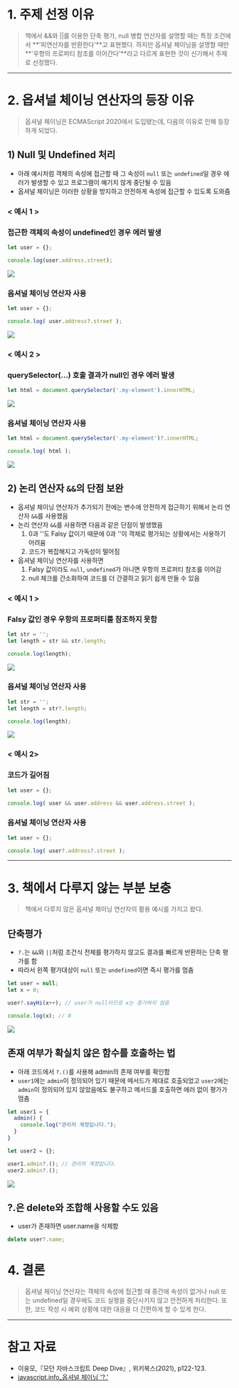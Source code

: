 # 1. 주제 선정 이유

> 책에서 &&와 ||를 이용한 단축 평가, null 병합 연산자를 설명할 때는 특정 조건에서 **'피연산자를 반환한다'**고 표현했다. 하지만 옵셔널 체이닝을 설명할 때만 **'우항의 프로퍼티 참조를 이어간다'**라고 다르게 표현한 것이 신기해서 주제로 선정했다.
> 

---

# 2. 옵셔널 체이닝 연산자의 등장 이유

> 옵셔널 체이닝은 ECMAScript 2020에서 도입됐는데, 다음의 이유로 인해 등장하게 되었다.
> 

## 1) Null 및 Undefined 처리

- 아래 예시처럼 객체의 속성에 접근할 때 그 속성이 `null` 또는 `undefined`일 경우 에러가 발생할 수 있고 프로그램이 예기치 않게 중단될 수 있음
- 옵셔널 체이닝은 이러한 상황을 방지하고 안전하게 속성에 접근할 수 있도록 도와줌

### < 예시 1 >

### 접근한 객체의 속성이 undefined인 경우 에러 발생

```jsx
let user = {};

console.log(user.address.street);

```
![](https://velog.velcdn.com/images/cielo_hello/post/d2ba7976-506d-4df1-9aa3-12102f72123e/image.png)

### 옵셔널 체이닝 연산자 사용

```jsx
let user = {};

console.log( user.address?.street );

```

![](https://velog.velcdn.com/images/cielo_hello/post/f455bb54-2006-4c08-88d3-5c7a452879bb/image.png)


### < 예시 2 >

### querySelector(...) 호출 결과가 null인 경우 에러 발생

```jsx
let html = document.querySelector('.my-element').innerHTML;

```

![](https://velog.velcdn.com/images/cielo_hello/post/5ed165e5-f964-4f9f-a5ae-58238122a785/image.png)


### 옵셔널 체이닝 연산자 사용

```jsx
let html = document.querySelector('.my-element')?.innerHTML;

console.log( html );

```

![](https://velog.velcdn.com/images/cielo_hello/post/133e5ca6-bb87-421b-a053-9788019d24b2/image.png)

## 2) 논리 연산자 `&&`의 단점 보완

- 옵셔널 체이닝 연산자가 추가되기 전에는 변수에 안전하게 접근하기 위해서 논리 연산자 `&&`를 사용했음
- 논리 연산자 `&&`를 사용하면 다음과 같은 단점이 발생했음
    1. 0과 ''도 Falsy 값이기 때문에 0과 ''이 객체로 평가되는 상황에서는 사용하기 어려움
    2. 코드가 복잡해지고 가독성이 떨어짐
- 옵셔널 체이닝 연산자를 사용하면
    1. Falsy 값이라도 `null`, `undefined`가 아니면 우항의 프로퍼티 참조를 이어감
    2. null 체크를 간소화하여 코드를 더 간결하고 읽기 쉽게 만들 수 있음

### < 예시 1 >

### Falsy 값인 경우 우항의 프로퍼티를 참조하지 못함

```jsx
let str = '';
let length = str && str.length;

console.log(length);

```

![](https://velog.velcdn.com/images/cielo_hello/post/c1497c71-aaf4-4f4d-8a2a-589218dad042/image.png)

### 옵셔널 체이닝 연산자 사용

```jsx
let str = '';
let length = str?.length;

console.log(length);

```
![](https://velog.velcdn.com/images/cielo_hello/post/768e4e75-86b5-43d5-abf4-15165ce602e3/image.png)
### < 예시 2>

### 코드가 길어짐

```jsx
let user = {};

console.log( user && user.address && user.address.street );

```

### 옵셔널 체이닝 연산자 사용

```jsx
let user = {};

console.log( user?.address?.street );

```

---

# 3. 책에서 다루지 않는 부분 보충

> 책에서 다루지 않은 옵셔널 체이닝 연산자의 활용 예시를 가지고 왔다.
> 

## 단축평가

- `?.`는 `&&`와 `||`처럼 조건식 전체를 평가하지 않고도 결과를 빠르게 반환하는 단축 평가를 함
- 따라서 왼쪽 평가대상이 `null` 또는 `undefined`이면 즉시 평가를 멈춤

```jsx
let user = null;
let x = 0;

user?.sayHi(x++); // user가 null이므로 x는 증가하지 않음

console.log(x); // 0

```

![](https://velog.velcdn.com/images/cielo_hello/post/4d4558e4-255b-4271-a466-0959790015eb/image.png)

## 존재 여부가 확실치 않은 함수를 호출하는 법

- 아래 코드에서 `?.()`를 사용해 admin의 존재 여부를 확인함
- `user1`에는 `admin`이 정의되어 있기 때문에 메서드가 제대로 호출되었고 `user2`에는 `admin`이 정의되어 있지 않았음에도 불구하고 메서드를 호출하면 에러 없이 평가가 멈춤

```jsx
let user1 = {
  admin() {
    console.log("관리자 계정입니다.");
  }
}

let user2 = {};

user1.admin?.(); // 관리자 계정입니다.
user2.admin?.();

```
![](https://velog.velcdn.com/images/cielo_hello/post/b7a2d47b-bc40-4aea-af5b-845f00e36a59/image.png)

## ?.은 delete와 조합해 사용할 수도 있음

- user가 존재하면 user.name을 삭제함

```jsx
delete user?.name;

```

# 4. 결론

> 옵셔널 체이닝 연산자는 객체의 속성에 접근할 때 중간에 속성이 없거나 null 또는 undefined일 경우에도 코드 실행을 중단시키지 않고 안전하게 처리한다. 또한, 코드 작성 시 예외 상황에 대한 대응을 더 간편하게 할 수 있게 한다.
> 

---

# 참고 자료

- 이웅모,『모던 자바스크립트 Deep Dive』, 위키북스(2021), p122-123.
- [javascript.info_옵셔널 체이닝 '?.'](https://ko.javascript.info/optional-chaining)